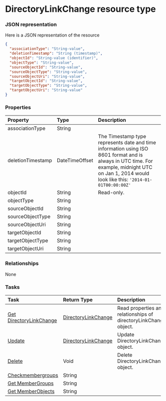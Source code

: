 # DirectoryLinkChange resource type



### JSON representation

Here is a JSON representation of the resource

<!-- {
  "blockType": "resource",
  "optionalProperties": [

  ],
  "@odata.type": "microsoft.graph.directorylinkchange"
}-->

```json
{
  "associationType": "String-value",
  "deletionTimestamp": "String (timestamp)",
  "objectId": "String-value (identifier)",
  "objectType": "String-value",
  "sourceObjectId": "String-value",
  "sourceObjectType": "String-value",
  "sourceObjectUri": "String-value",
  "targetObjectId": "String-value",
  "targetObjectType": "String-value",
  "targetObjectUri": "String-value"
}

```
### Properties
| Property	   | Type	|Description|
|:---------------|:--------|:----------|
|associationType|String||
|deletionTimestamp|DateTimeOffset|The Timestamp type represents date and time information using ISO 8601 format and is always in UTC time. For example, midnight UTC on Jan 1, 2014 would look like this: `'2014-01-01T00:00:00Z'`|
|objectId|String| Read-only.|
|objectType|String||
|sourceObjectId|String||
|sourceObjectType|String||
|sourceObjectUri|String||
|targetObjectId|String||
|targetObjectType|String||
|targetObjectUri|String||

### Relationships
None


### Tasks

| Task		   | Return Type	|Description|
|:---------------|:--------|:----------|
|[Get DirectoryLinkChange](../api/directorylinkchange_get.md) | [DirectoryLinkChange](directorylinkchange.md) |Read properties and relationships of directoryLinkChange object.|
|[Update](../api/directorylinkchange_update.md) | [DirectoryLinkChange](directorylinkchange.md)	|Update DirectoryLinkChange object. |
|[Delete](../api/directorylinkchange_delete.md) | Void	|Delete DirectoryLinkChange object. |
|[Checkmembergroups](../api/directorylinkchange_checkmembergroups.md)|String||
|[Get MemberGroups](../api/directorylinkchange_getmembergroups.md)|String||
|[Get MemberObjects](../api/directorylinkchange_getmemberobjects.md)|String||

<!-- uuid: 23485aef-46ee-46cd-bba7-49af43f48b88
2015-10-19 08:55:33 UTC -->
<!-- {
  "type": "#page.annotation",
  "description": "DirectoryLinkChange resource",
  "keywords": "",
  "section": "documentation",
  "tocPath": ""
}-->